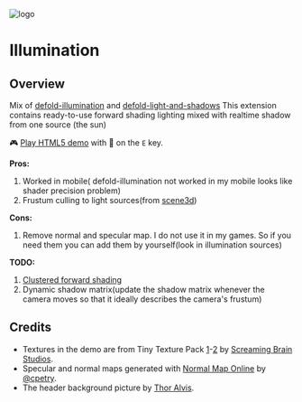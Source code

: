 ![logo](https://user-images.githubusercontent.com/4752473/185670169-8b27dcab-a6a9-4a9d-b1a7-ab4b136fdd65.jpg)

# Illumination

## Overview

Mix of [defold-illumination](https://github.com/astrochili/defold-illumination) and [defold-light-and-shadows](https://github.com/Dragosha/defold-light-and-shadows)
This extension contains ready-to-use forward shading lighting mixed with realtime shadow from one source (the sun)

🎮 [Play HTML5 demo](https://d954mas.github.io/defold-illumination-new/) with 🔦 on the `E` key.

**Pros:**

1. Worked in mobile( defold-illumination not worked in my mobile looks like shader precision problem)
2. Frustum culling to light sources(from [scene3d](https://github.com/indiesoftby/defold-scene3d))

**Cons:**

1. Remove normal and specular map. I do not use it in my games. So if you need them you can add them by yourself(look in illumination sources)

**TODO:**

1. [Clustered forward shading](https://github.com/astrochili/defold-illumination/issues/1)
2. Dynamic shadow matrix(update the shadow matrix whenever the camera moves so that it ideally describes the camera's frustum)


## Credits

- Textures in the demo are from Tiny Texture Pack [1](https://screamingbrainstudios.itch.io/tiny-texture-pack)-[2](https://screamingbrainstudios.itch.io/tiny-texture-pack-2) by [Screaming Brain Studios](https://screamingbrainstudios.itch.io/).
- Specular and normal maps generated with [Normal Map Online](https://cpetry.github.io/NormalMap-Online/) by [@cpetry](https://github.com/cpetry).
- The header background picture by [Thor Alvis](https://unsplash.com/photos/sgrCLKYdw5g).
